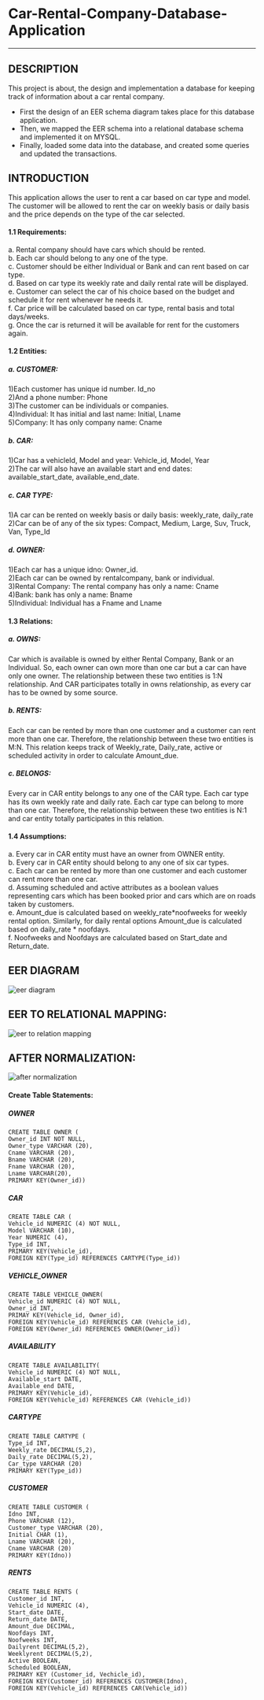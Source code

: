 # Car-Rental-Company-Database-Application
---
  
DESCRIPTION
---
This project is about, the design and implementation a database for keeping track of information about a car rental company.
   
* First the design of an EER schema diagram takes place for this database application. 
* Then, we mapped the EER schema into a relational database schema and implemented it on MYSQL.
* Finally, loaded some data into the database, and created some queries and updated the transactions.

INTRODUCTION
---
This application allows the user to rent a car based on car type and model. The customer will be allowed to rent the car on weekly basis or daily basis and the price depends on the type of the car selected. 
#### 1.1	Requirements:
a.	Rental company should have cars which should be rented.  
b.	Each car should belong to any one of the type.  
c.	Customer should be either Individual or Bank and can rent based on car type.  
d.	Based on car type its weekly rate and daily rental rate will be displayed.  
e.	Customer can select the car of his choice based on the budget and schedule it for rent whenever he needs it.   
f.	Car price will be calculated based on car type, rental basis and total days/weeks.  
g.	Once the car is returned it will be available for rent for the customers again.  

#### 1.2	Entities:
##### a. CUSTOMER:
1)Each customer has unique id number. Id_no  
2)And a phone number: Phone  
3)The customer can be individuals or companies.  
4)Individual: It has initial and last name: Initial, Lname  
5)Company: It has only company name: Cname   
##### b. CAR:
1)Car has a vehicleId, Model and year: Vehicle_id, Model, Year  
2)The car will also have an available start and end dates: available_start_date, available_end_date.
 
##### c. CAR TYPE:
1)A car can be rented on weekly basis or daily basis: weekly_rate, daily_rate
2)Car can be of any of the six types: Compact, Medium, Large, Suv, Truck, Van, Type_Id
 
##### d. OWNER:
1)Each car has a unique idno: Owner_id.  
2)Each car can be owned by rentalcompany, bank or individual.  
3)Rental Company: The rental company has only a name: Cname  
4)Bank: bank has only a name: Bname  
5)Individual: Individual has a Fname and Lname
  
#### 1.3	Relations:
##### a.	OWNS:
Car which is available is owned by either Rental Company, Bank or an Individual. So, each owner can own more than one car but a car can have only one owner. The relationship between these two entities is 1:N relationship. And CAR participates totally in owns relationship, as every car has to be owned by some source.
  
##### b.	RENTS:
Each car can be rented by more than one customer and a customer can rent more than one car. Therefore, the relationship between these two entities is M:N. This relation keeps track of Weekly_rate, Daily_rate, active or scheduled activity in order to calculate Amount_due.
  
##### c.	BELONGS: 
Every car in CAR entity belongs to any one of the CAR type. Each car type has its own weekly rate and daily rate. Each car type can belong to more than one car. Therefore, the relationship between these two entities is N:1 and car entity totally participates in this relation. 
  
#### 1.4	Assumptions:
a.	Every car in CAR entity must have an owner from OWNER entity.  
b.	Every car in CAR entity should belong to any one of six car types.  
c.	Each car can be rented by more than one customer and each customer can rent more than one car.  
d.	Assuming scheduled and active attributes as a boolean values representing cars which has been booked prior and cars which are on roads taken by customers.  
e.	Amount_due is calculated based on weekly_rate*noofweeks for weekly rental option. Similarly, for daily rental options Amount_due is calculated based on daily_rate * noofdays.  
f.	Noofweeks and Noofdays are calculated based on Start_date and Return_date.  














EER DIAGRAM 
---
   
![eer diagram](https://user-images.githubusercontent.com/11136682/42360629-8a0ca770-80af-11e8-9163-b18d432b7ba0.png)
   
 

EER TO RELATIONAL MAPPING:
---   
![eer to relation mapping](https://user-images.githubusercontent.com/11136682/42360641-9d038f92-80af-11e8-972a-1485a4ada346.png)
  
## AFTER NORMALIZATION:
    
    
![after normalization](https://user-images.githubusercontent.com/11136682/42360650-a9321040-80af-11e8-8041-fffdda513255.png)
  
   
#### Create Table Statements:

##### OWNER
```
CREATE TABLE OWNER (
Owner_id INT NOT NULL,
Owner_type VARCHAR (20),
Cname VARCHAR (20),
Bname VARCHAR (20),
Fname VARCHAR (20),
Lname VARCHAR(20),
PRIMARY KEY(Owner_id))
```
##### CAR
```
CREATE TABLE CAR (
Vehicle_id NUMERIC (4) NOT NULL,
Model VARCHAR (10),
Year NUMERIC (4),
Type_id INT,
PRIMARY KEY(Vehicle_id),
FOREIGN KEY(Type_id) REFERENCES CARTYPE(Type_id))
```
##### VEHICLE_OWNER
```
CREATE TABLE VEHICLE_OWNER(
Vehicle_id NUMERIC (4) NOT NULL,
Owner_id INT,
PRIMAY KEY(Vehicle_id, Owner_id),
FOREIGN KEY(Vehicle_id) REFERENCES CAR (Vehicle_id),
FOREIGN KEY(Owner_id) REFERENCES OWNER(Owner_id))
```


##### AVAILABILITY
```
CREATE TABLE AVAILABILITY(
Vehicle_id NUMERIC (4) NOT NULL,
Available_start DATE,
Available_end DATE,
PRIMARY KEY(Vehicle_id),
FOREIGN KEY(Vehicle_id) REFERENCES CAR (Vehicle_id))
```
##### CARTYPE
```
CREATE TABLE CARTYPE (
Type_id INT,
Weekly_rate DECIMAL(5,2),
Daily_rate DECIMAL(5,2),
Car_type VARCHAR (20)
PRIMARY KEY(Type_id))
```
##### CUSTOMER
```
CREATE TABLE CUSTOMER (
Idno INT,
Phone VARCHAR (12),
Customer_type VARCHAR (20),
Initial CHAR (1),
Lname VARCHAR (20),
Cname VARCHAR (20)
PRIMARY KEY(Idno))
```
##### RENTS
```
CREATE TABLE RENTS (
Customer_id INT,
Vehicle_id NUMERIC (4),
Start_date DATE,
Return_date DATE,
Amount_due DECIMAL,
Noofdays INT,
Noofweeks INT,
Dailyrent DECIMAL(5,2),
Weeklyrent DECIMAL(5,2),
Active BOOLEAN,
Scheduled BOOLEAN,
PRIMARY KEY (Customer_id, Vechicle_id),
FOREIGN KEY(Customer_id) REFERENCES CUSTOMER(Idno),
FOREIGN KEY(Vehicle_id) REFERENCES CAR(Vehicle_id))
```
